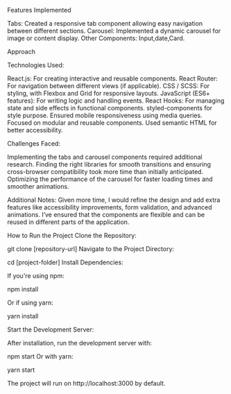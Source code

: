 Features Implemented

Tabs: Created a responsive tab component allowing easy navigation between different sections.
Carousel: Implemented a dynamic carousel for image or content display.
Other Components: Input,date,Card.


Approach

Technologies Used:

React.js: For creating interactive and reusable components.
React Router: For navigation between different views (if applicable).
CSS / SCSS: For styling, with Flexbox and Grid for responsive layouts.
JavaScript (ES6+ features): For writing logic and handling events.
React Hooks: For managing state and side effects in functional components.
styled-components for style purpose.
Ensured mobile responsiveness using media queries.
Focused on modular and reusable components.
Used semantic HTML for better accessibility.


Challenges Faced:

Implementing the tabs and carousel components required additional research. Finding the right libraries for smooth transitions and ensuring cross-browser compatibility took more time than initially anticipated.
Optimizing the performance of the carousel for faster loading times and smoother animations.

Additional Notes:
Given more time, I would refine the design and add extra features like accessibility improvements, form validation, and advanced animations.
I’ve ensured that the components are flexible and can be reused in different parts of the application.


How to Run the Project
Clone the Repository:

git clone [repository-url]
Navigate to the Project Directory:

cd [project-folder]
Install Dependencies:

If you're using npm:

npm install

Or if using yarn:

yarn install

Start the Development Server:

After installation, run the development server with:

npm start
Or with yarn:

yarn start

The project will run on http://localhost:3000 by default.
